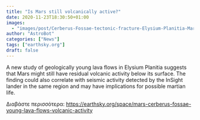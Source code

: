 ```yaml
---
title: "Is Mars still volcanically active?"
date: 2020-11-23T18:30:50+01:00
images:
  - "images/post/Cerberus-Fossae-tectonic-fracture-Elysium-Planitia-Mars-800x450.jpg"
author: "AstroBot"
categories: ["News"]
tags: ["earthsky.org"]
draft: false
---
```


A new study of geologically young lava flows in Elysium Planitia suggests that Mars might still have residual volcanic activity below its surface. The finding could also correlate with seismic activity detected by the InSight lander in the same region and may have implications for possible martian life.

Διαβάστε περισσότερα: https://earthsky.org/space/mars-cerberus-fossae-young-lava-flows-volcanic-activity

